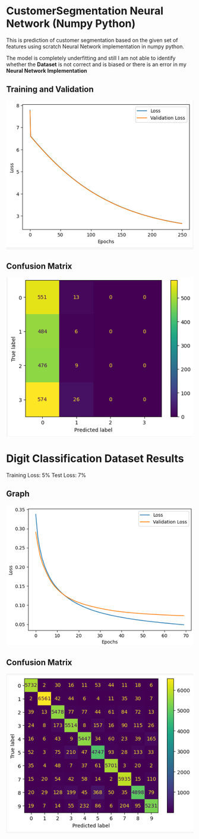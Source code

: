# CustomerSegmentation Neural Network (Numpy Python)
This is prediction of customer segmentation based on the given set of features using scratch Neural Network implementation in numpy python.

The model is completely underfitting and still I am not able to identify whether the **Dataset** is not correct and is biased or there is an error in my **Neural Network Implementation**

## Training and Validation

![Alt text](Loss.png)

## Confusion Matrix

![Alt text](ConfusionMatrix.png)

# Digit Classification Dataset Results

Training Loss: 5%
Test Loss: 7%

## Graph

![Alt text](Graph-Loss.png)

## Confusion Matrix

![Alt text](ConfusionMatrix-Digit.png)

